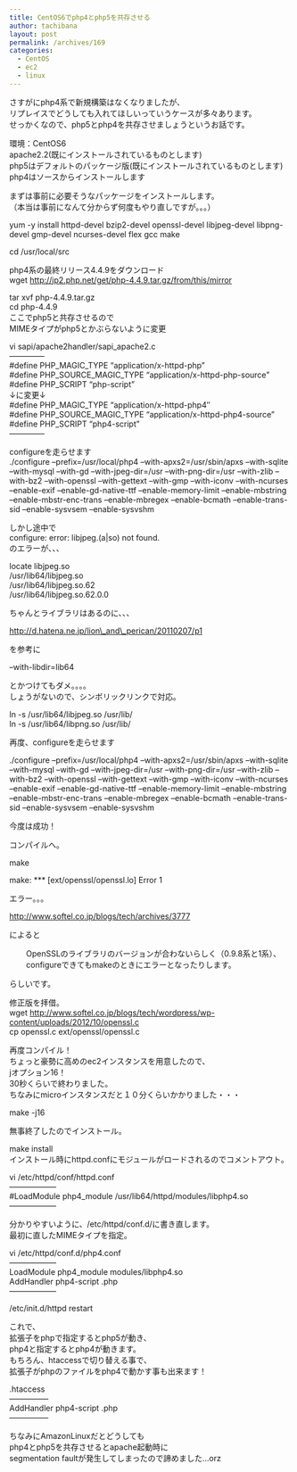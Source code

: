 ```yaml
---
title: CentOS6でphp4とphp5を共存させる
author: tachibana
layout: post
permalink: /archives/169
categories:
  - CentOS
  - ec2
  - linux
---
```

さすがにphp4系で新規構築はなくなりましたが、  
リプレイスでどうしても入れてほしいっていうケースが多々あります。  
せっかくなので、php5とphp4を共存させましょうというお話です。

環境：CentOS6  
apache2.2(既にインストールされているものとします)  
php5はデフォルトのパッケージ版(既にインストールされているものとします)  
php4はソースからインストールします

まずは事前に必要そうなパッケージをインストールします。  
（本当は事前になんて分からず何度もやり直しですが。。。）

yum -y install httpd-devel bzip2-devel openssl-devel libjpeg-devel libpng-devel gmp-devel ncurses-devel flex gcc make

cd /usr/local/src

php4系の最終リリース4.4.9をダウンロード  
wget http://jp2.php.net/get/php-4.4.9.tar.gz/from/this/mirror

tar xvf php-4.4.9.tar.gz  
cd php-4.4.9  
ここでphp5と共存させるので  
MIMEタイプがphp5とかぶらないように変更

vi sapi/apache2handler/sapi_apache2.c  
&#8212;&#8212;&#8212;&#8212;&#8211;  
#define PHP\_MAGIC\_TYPE &#8220;application/x-httpd-php&#8221;  
#define PHP\_SOURCE\_MAGIC_TYPE &#8220;application/x-httpd-php-source&#8221;  
#define PHP_SCRIPT &#8220;php-script&#8221;  
↓に変更↓  
#define PHP\_MAGIC\_TYPE &#8220;application/x-httpd-php4&#8243;  
#define PHP\_SOURCE\_MAGIC_TYPE &#8220;application/x-httpd-php4-source&#8221;  
#define PHP_SCRIPT &#8220;php4-script&#8221;  
&#8212;&#8212;&#8212;&#8212;&#8211;

configureを走らせます  
./configure &#8211;prefix=/usr/local/php4 &#8211;with-apxs2=/usr/sbin/apxs &#8211;with-sqlite &#8211;with-mysql &#8211;with-gd &#8211;with-jpeg-dir=/usr &#8211;with-png-dir=/usr &#8211;with-zlib &#8211;with-bz2 &#8211;with-openssl &#8211;with-gettext &#8211;with-gmp &#8211;with-iconv &#8211;with-ncurses &#8211;enable-exif &#8211;enable-gd-native-ttf &#8211;enable-memory-limit &#8211;enable-mbstring &#8211;enable-mbstr-enc-trans &#8211;enable-mbregex &#8211;enable-bcmath &#8211;enable-trans-sid &#8211;enable-sysvsem &#8211;enable-sysvshm

しかし途中で  
configure: error: libjpeg.(a|so) not found.  
のエラーが、、、

locate libjpeg.so  
/usr/lib64/libjpeg.so  
/usr/lib64/libjpeg.so.62  
/usr/lib64/libjpeg.so.62.0.0

ちゃんとライブラリはあるのに、、、

http://d.hatena.ne.jp/lion\_and\_perican/20110207/p1

を参考に

&#8211;with-libdir=lib64

とかつけてもダメ。。。。  
しょうがないので、シンボリックリンクで対応。

ln -s /usr/lib64/libjpeg.so /usr/lib/  
ln -s /usr/lib64/libpng.so /usr/lib/

再度、configureを走らせます

./configure &#8211;prefix=/usr/local/php4 &#8211;with-apxs2=/usr/sbin/apxs &#8211;with-sqlite &#8211;with-mysql &#8211;with-gd &#8211;with-jpeg-dir=/usr &#8211;with-png-dir=/usr &#8211;with-zlib &#8211;with-bz2 &#8211;with-openssl &#8211;with-gettext &#8211;with-gmp &#8211;with-iconv &#8211;with-ncurses &#8211;enable-exif &#8211;enable-gd-native-ttf &#8211;enable-memory-limit &#8211;enable-mbstring &#8211;enable-mbstr-enc-trans &#8211;enable-mbregex &#8211;enable-bcmath &#8211;enable-trans-sid &#8211;enable-sysvsem &#8211;enable-sysvshm

今度は成功！

コンパイルへ。

make

make: \*** [ext/openssl/openssl.lo] Error 1

エラー。。。

http://www.softel.co.jp/blogs/tech/archives/3777

によると

<p style="padding-left: 30px;">
  OpenSSLのライブラリのバージョンが合わないらしく（0.9.8系と1系）、configureできてもmakeのときにエラーとなったりします。
</p>

らしいです。

修正版を拝借。  
wget http://www.softel.co.jp/blogs/tech/wordpress/wp-content/uploads/2012/10/openssl.c  
cp openssl.c ext/openssl/openssl.c

再度コンパイル！  
ちょっと豪勢に高めのec2インスタンスを用意したので、  
jオプション16！  
30秒くらいで終わりました。  
ちなみにmicroインスタンスだと１０分くらいかかりました・・・

make -j16

無事終了したのでインストール。

make install  
インストール時にhttpd.confにモジュールがロードされるのでコメントアウト。

vi /etc/httpd/conf/httpd.conf  
&#8212;&#8212;&#8212;&#8212;&#8212;&#8212;  
#LoadModule php4_module /usr/lib64/httpd/modules/libphp4.so  
&#8212;&#8212;&#8212;&#8212;&#8212;&#8212;

分かりやすいように、/etc/httpd/conf.d/に書き直します。  
最初に直したMIMEタイプを指定。

vi /etc/httpd/conf.d/php4.conf  
&#8212;&#8212;&#8212;&#8212;&#8212;&#8212;  
LoadModule php4_module modules/libphp4.so  
AddHandler php4-script .php  
&#8212;&#8212;&#8212;&#8212;&#8212;&#8212;

/etc/init.d/httpd restart

これで、  
拡張子をphpで指定するとphp5が動き、  
php4と指定するとphp4が動きます。  
もちろん、htaccessで切り替える事で、  
拡張子がphpのファイルをphp4で動かす事も出来ます！

.htaccess  
&#8212;&#8212;&#8212;&#8212;&#8212;  
AddHandler php4-script .php  
&#8212;&#8212;&#8212;&#8212;&#8212;

ちなみにAmazonLinuxだとどうしても  
php4とphp5を共存させるとapache起動時に  
segmentation faultが発生してしまったので諦めました&#8230;orz